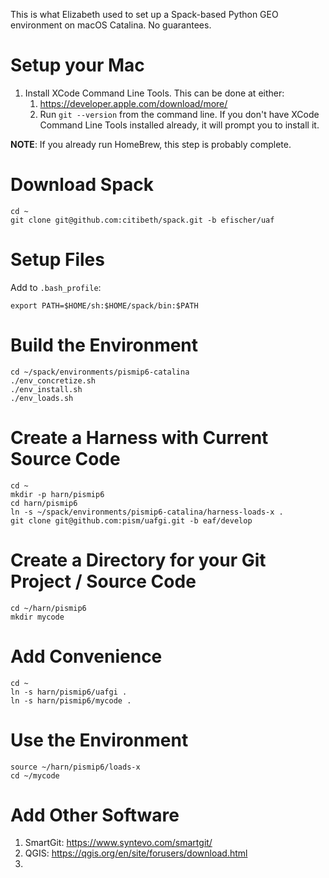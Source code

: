 This is what Elizabeth used to set up a Spack-based Python GEO environment on macOS Catalina.  No guarantees.

Setup your Mac
==============

1. Install XCode Command Line Tools.  This can be done at either:
   1. https://developer.apple.com/download/more/
   2. Run `git --version` from the command line.  If you don't have XCode Command Line Tools installed already, it will prompt you to install it.

**NOTE**: If you already run HomeBrew, this step is probably complete.

Download Spack
==============
```
cd ~
git clone git@github.com:citibeth/spack.git -b efischer/uaf
```

Setup Files
===========
Add to `.bash_profile`:
```
export PATH=$HOME/sh:$HOME/spack/bin:$PATH
```

Build the Environment
=====================
```
cd ~/spack/environments/pismip6-catalina
./env_concretize.sh
./env_install.sh
./env_loads.sh
```

Create a Harness with Current Source Code
=========================================
```
cd ~
mkdir -p harn/pismip6
cd harn/pismip6
ln -s ~/spack/environments/pismip6-catalina/harness-loads-x .
git clone git@github.com:pism/uafgi.git -b eaf/develop
```

Create a Directory for your Git Project / Source Code
=====================================================
```
cd ~/harn/pismip6
mkdir mycode
```

Add Convenience
===============
```
cd ~
ln -s harn/pismip6/uafgi .
ln -s harn/pismip6/mycode .
```

Use the Environment
===================
```
source ~/harn/pismip6/loads-x
cd ~/mycode
```

Add Other Software
==================
1. SmartGit: https://www.syntevo.com/smartgit/
2. QGIS: https://qgis.org/en/site/forusers/download.html
3. 
